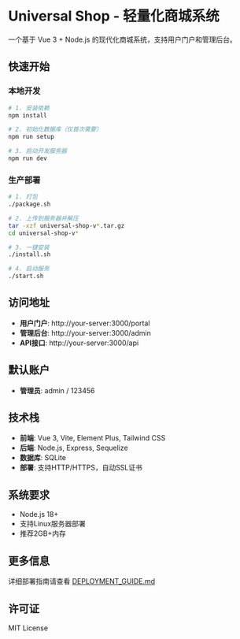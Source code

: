 # Universal Shop - 轻量化商城系统

一个基于 Vue 3 + Node.js 的现代化商城系统，支持用户门户和管理后台。

## 快速开始

### 本地开发
```bash
# 1. 安装依赖
npm install

# 2. 初始化数据库（仅首次需要）
npm run setup

# 3. 启动开发服务器
npm run dev
```

### 生产部署
```bash
# 1. 打包
./package.sh

# 2. 上传到服务器并解压
tar -xzf universal-shop-v*.tar.gz
cd universal-shop-v*

# 3. 一键安装
./install.sh

# 4. 启动服务
./start.sh
```

## 访问地址

- **用户门户**: http://your-server:3000/portal
- **管理后台**: http://your-server:3000/admin
- **API接口**: http://your-server:3000/api

## 默认账户

- **管理员**: admin / 123456

## 技术栈

- **前端**: Vue 3, Vite, Element Plus, Tailwind CSS
- **后端**: Node.js, Express, Sequelize
- **数据库**: SQLite
- **部署**: 支持HTTP/HTTPS，自动SSL证书

## 系统要求

- Node.js 18+
- 支持Linux服务器部署
- 推荐2GB+内存

## 更多信息

详细部署指南请查看 [DEPLOYMENT_GUIDE.md](./DEPLOYMENT_GUIDE.md)

## 许可证

MIT License
